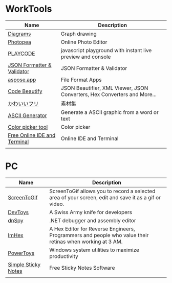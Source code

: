 # WorkTools

Name | Description
---- | ----
[Diagrams](https://app.diagrams.net/) | Graph drawing 
[Photopea](https://www.photopea.com/) | Online Photo Editor
[PLAYCODE](https://playcode.io/) | javascript playground with instant live preview and console
[JSON Formatter & Validator](https://jsonformatter.curiousconcept.com/) | JSON Formatter & Validator
[aspose.app](https://www.aspose.app/) | File Format Apps
[Code Beautify](https://codebeautify.org/) | JSON Beautifier, XML Viewer, JSON Converters, Hex Converters and More...
[かわいいフリ](https://www.irasutoya.com/) | 素材集
[ASCII Generator](http://www.network-science.de/) | Generate a ASCII graphic from a word or text
[Color picker tool](https://developer.mozilla.org/zh-TW/docs/Web/CSS/CSS_Colors/Color_picker_tool) | Color picker 
[Free Online IDE and Terminal](https://www.tutorialspoint.com/codingground.htm) | Online IDE and Terminal
[]() | 


# PC
Name | Description
---- | ----
[ScreenToGif](https://github.com/NickeManarin/ScreenToGif) | ScreenToGif allows you to record a selected area of your screen, edit and save it as a gif or video.
[DevToys](https://github.com/veler/DevToys) | A Swiss Army knife for developers
[dnSpy](https://github.com/dnSpy/dnSpy) | .NET debugger and assembly editor
[ImHex](https://github.com/WerWolv/ImHex) | A Hex Editor for Reverse Engineers, Programmers and people who value their retinas when working at 3 AM.
[PowerToys](https://github.com/microsoft/PowerToys) | Windows system utilities to maximize productivity
[Simple Sticky Notes](https://www.simplestickynotes.com/) | Free Sticky Notes Software
[]() | 
